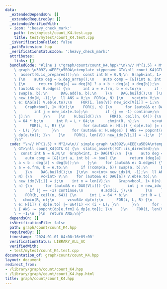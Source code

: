 ```yaml
---
data:
  _extendedDependsOn: []
  _extendedRequiredBy: []
  _extendedVerifiedWith:
  - icon: ':heavy_check_mark:'
    path: test/mytest/count_K4.test.cpp
    title: test/mytest/count_K4.test.cpp
  _isVerificationFailed: false
  _pathExtension: hpp
  _verificationStatusIcon: ':heavy_check_mark:'
  attributes:
    links: []
  bundledCode: "#line 1 \"graph/count/count_K4.hpp\"\n\n// M^{1.5} + M^2/w\n// simple\
    \ graph \u3092\u4EEE\u5B9A\ntemplate <typename GT>\nll count_K4(GT& G) {\n  static_assert(!GT::is_directed);\n\
    \  assert(G.is_prepared());\n  const int N = G.N;\n  Graph<int, 1> DAG(N);\n \
    \ {\n    auto deg = G.deg_array();\n    auto comp = [&](int a, int b) -> bool\
    \ {\n      return (deg[a] == deg[b] ? a < b : deg[a] < deg[b]);\n    };\n    for\
    \ (auto&& e: G.edges) {\n      int a = e.frm, b = e.to;\n      if (!comp(a, b))\
    \ swap(a, b);\n      DAG.add(a, b);\n    }\n    DAG.build();\n  }\n\n  vc<int>\
    \ new_idx(N, -1);\n  ll ANS = 0;\n  FOR(a, N) {\n    vc<int> V;\n    for (auto&&\
    \ e: DAG[a]) V.eb(e.to);\n    FOR(i, len(V)) new_idx[V[i]] = i;\n    int n = len(V);\n\
    \    Graph<bool, 1> H(n);\n    FOR(i, n) {\n      for (auto&& e: DAG[V[i]]) {\n\
    \        int j = new_idx[e.to];\n        if (j == -1) continue;\n        H.add(i,\
    \ j);\n      }\n    }\n    H.build();\n    FOR(b, ceil(n, 64)) {\n      int L\
    \ = 64 * b;\n      int R = L + 64;\n      chmin(R, n);\n      vc<u64> dp(n);\n\
    \      FOR(i, L, R) {\n        for (auto&& e: H[i]) { dp[e.to] |= u64(1) << (i\
    \ - L); }\n      }\n      for (auto&& e: H.edges) { ANS += popcnt(dp[e.frm] &\
    \ dp[e.to]); }\n    }\n    FOR(i, len(V)) new_idx[V[i]] = -1;\n  }\n  return ANS;\n\
    }\n"
  code: "\n// M^{1.5} + M^2/w\n// simple graph \u3092\u4EEE\u5B9A\ntemplate <typename\
    \ GT>\nll count_K4(GT& G) {\n  static_assert(!GT::is_directed);\n  assert(G.is_prepared());\n\
    \  const int N = G.N;\n  Graph<int, 1> DAG(N);\n  {\n    auto deg = G.deg_array();\n\
    \    auto comp = [&](int a, int b) -> bool {\n      return (deg[a] == deg[b] ?\
    \ a < b : deg[a] < deg[b]);\n    };\n    for (auto&& e: G.edges) {\n      int\
    \ a = e.frm, b = e.to;\n      if (!comp(a, b)) swap(a, b);\n      DAG.add(a, b);\n\
    \    }\n    DAG.build();\n  }\n\n  vc<int> new_idx(N, -1);\n  ll ANS = 0;\n  FOR(a,\
    \ N) {\n    vc<int> V;\n    for (auto&& e: DAG[a]) V.eb(e.to);\n    FOR(i, len(V))\
    \ new_idx[V[i]] = i;\n    int n = len(V);\n    Graph<bool, 1> H(n);\n    FOR(i,\
    \ n) {\n      for (auto&& e: DAG[V[i]]) {\n        int j = new_idx[e.to];\n  \
    \      if (j == -1) continue;\n        H.add(i, j);\n      }\n    }\n    H.build();\n\
    \    FOR(b, ceil(n, 64)) {\n      int L = 64 * b;\n      int R = L + 64;\n   \
    \   chmin(R, n);\n      vc<u64> dp(n);\n      FOR(i, L, R) {\n        for (auto&&\
    \ e: H[i]) { dp[e.to] |= u64(1) << (i - L); }\n      }\n      for (auto&& e: H.edges)\
    \ { ANS += popcnt(dp[e.frm] & dp[e.to]); }\n    }\n    FOR(i, len(V)) new_idx[V[i]]\
    \ = -1;\n  }\n  return ANS;\n}"
  dependsOn: []
  isVerificationFile: false
  path: graph/count/count_K4.hpp
  requiredBy: []
  timestamp: '2024-01-01 04:08:16+09:00'
  verificationStatus: LIBRARY_ALL_AC
  verifiedWith:
  - test/mytest/count_K4.test.cpp
documentation_of: graph/count/count_K4.hpp
layout: document
redirect_from:
- /library/graph/count/count_K4.hpp
- /library/graph/count/count_K4.hpp.html
title: graph/count/count_K4.hpp
---
```


